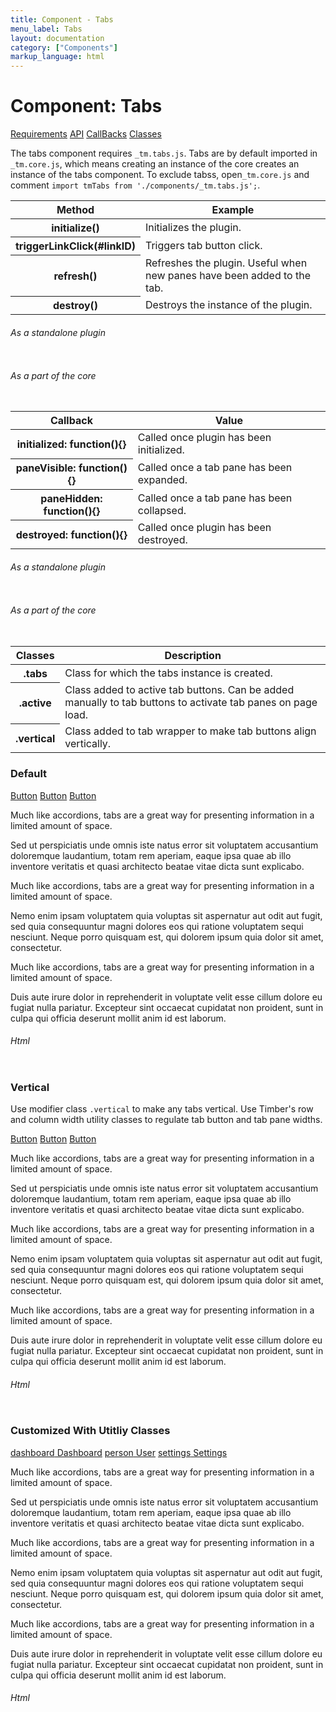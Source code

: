 ```yaml
---
title: Component - Tabs
menu_label: Tabs
layout: documentation
category: ["Components"]
markup_language: html
---
```


<div class="section-block">
  <div class="row pt-40 pt-md-40">
    <!-- Content Inner -->
    <div class="col w-9/12 w-md-full order-2 content-inner">
      <h1 class="font-light">Component: Tabs</h1>
      <div class="tabs rounded">
        <div class="tab-nav button-nav left">
          <a href="#tabs-1-pane-1" class="button border-b border-2 active bg-transparent bg-hover-transparent border-grey-lightest border-hover-grey-lightest color-grey-dark color-hover-grey-darkest border-active-primary color-active-primary">Requirements</a>
          <a href="#tabs-1-pane-2" class="button border-b border-2 bg-transparent bg-hover-transparent border-grey-lightest border-hover-grey-lightest color-grey-dark color-hover-grey-darkest border-active-primary color-active-primary">API</a>
          <a href="#tabs-1-pane-3" class="button border-b border-2 bg-transparent bg-hover-transparent border-grey-lightest border-hover-grey-lightest color-grey-dark color-hover-grey-darkest border-active-primary color-active-primary">CallBacks</a>
          <a href="#tabs-1-pane-4" class="button border-b border-2 bg-transparent bg-hover-transparent border-grey-lightest border-hover-grey-lightest color-grey-dark color-hover-grey-darkest border-active-primary color-active-primary">Classes</a>
        </div>
        <div class="tab-panes px-0 rounded rounded-sm-b border-transparent">
          <div id="tabs-1-pane-1" class="active animate-in">
            <div class="tab-content">
              <p class="mb-0">The tabs component requires <code class="color-indigo font-bold">_tm.tabs.js</code>. Tabs are by default imported in <code class="color-indigo font-bold">_tm.core.js</code>, which means creating an instance of the core creates an instance of the tabs component. To exclude tabss, open<code class="color-indigo font-bold">_tm.core.js</code> and comment <code class="color-indigo font-bold">import tmTabs from './components/_tm.tabs.js';</code>.</p>
            </div>
          </div>
          <div id="tabs-1-pane-2">
            <div class="tab-content">
              <!-- Classes -->
              <div class="table-scrollable">
                <table class="table size-md mb-0 rounded bg-white">
                  <thead>
                    <tr>
                      <th> Method </th>
                      <th> Example </th>
                    </tr>
                  </thead>
                  <tbody class="font-mono">
                    <tr>
                      <th class="color-indigo">initialize()</th>
                      <td> Initializes the plugin. </td>
                    </tr>
                    <tr>
                      <th class="color-indigo">triggerLinkClick(#linkID)</th>
                      <td> Triggers tab button click. </td>
                    </tr>
                    <tr>
                      <th class="color-indigo">refresh()</th>
                      <td> Refreshes the plugin. Useful when new panes have been added to the tab. </td>
                    </tr>
                    <tr>
                      <th class="color-indigo">destroy()</th>
                      <td> Destroys the instance of the plugin. </td>
                    </tr>
                  </tbody>
                </table>
              </div>
              <!-- Classes End -->
              <!-- code -->
              <h6 class="uppercase">As a standalone plugin</h6>
              <div class="rounded p-20 overflow-y-scroll mb-0 bg-gradient-grey-ultralight border-l border-4 border-solid border-indigo">
                <pre class="m-0 language-js"><code class="inline-block scrolling-touch"><!--let tabs = new tmTabs('.tabs');
tabs.method();
--></code></pre>
              </div>
              <!-- code -->
              <!-- code -->
              <h6 class="uppercase">As a part of the core</h6>
              <div class="rounded p-20 overflow-y-scroll mb-0 bg-gradient-grey-ultralight border-l border-4 border-solid border-indigo">
                <pre class="m-0 language-js"><code class="inline-block scrolling-touch"><!--timber.tabs.method();
--></code></pre>
              </div>
              <!-- code -->
            </div>
          </div>
          <div id="tabs-1-pane-3">
            <div class="tab-content">
              <!-- Classes -->
              <div class="table-scrollable">
                <table class="table size-md mb-0 rounded bg-white">
                  <thead>
                    <tr>
                      <th> Callback </th>
                      <th> Value </th>
                    </tr>
                  </thead>
                  <tbody class="font-mono">
                    <tr>
                      <th class="color-indigo">initialized: function(){}</th>
                      <td> Called once plugin has been initialized. </td>
                    </tr>
                    <tr>
                      <th class="color-indigo">paneVisible: function(){}</th>
                      <td> Called once a tab pane has been expanded. </td>
                    </tr>
                    <tr>
                      <th class="color-indigo">paneHidden: function(){}</th>
                      <td> Called once a tab pane has been collapsed. </td>
                    </tr>
                    <tr>
                      <th class="color-indigo">destroyed: function(){}</th>
                      <td> Called once plugin has been destroyed. </td>
                    </tr>
                  </tbody>
                </table>
              </div>
              <!-- Classes End -->
              <!-- code -->
              <h6 class="uppercase">As a standalone plugin</h6>
              <div class="rounded p-20 overflow-y-scroll mb-0 bg-gradient-grey-ultralight border-l border-4 border-solid border-indigo">
                <pre class="m-0 language-js"><code class="inline-block scrolling-touch"><!--let tabs = new tmTabs('.tabs',{
    callback:function(){}
});
--></code></pre>
              </div>
              <!-- code -->
              <!-- code -->
              <h6 class="uppercase">As a part of the core</h6>
              <div class="rounded p-20 overflow-y-scroll mb-0 bg-gradient-grey-ultralight border-l border-4 border-solid border-indigo">
                <pre class="m-0 language-js"><code class="inline-block scrolling-touch"><!--timber.module.tabs.settings.callback = function(){};
--></code></pre>
              </div>
              <!-- code -->
            </div>
          </div>
          <div id="tabs-1-pane-4">
            <div class="tab-content">
              <!-- Classes -->
              <div class="table-scrollable">
                <table class="table size-md mb-0 rounded bg-white">
                  <thead>
                    <tr>
                      <th> Classes </th>
                      <th> Description </th>
                    </tr>
                  </thead>
                  <tbody class="font-mono">
                    <tr>
                      <th class="color-indigo">.tabs</th>
                      <td> Class for which the tabs instance is created. </td>
                    </tr>
                    <tr>
                      <th class="color-indigo">.active</th>
                      <td> Class added to active tab buttons. Can be added manually to tab buttons to activate tab panes on page load. </td>
                    </tr>
                    <tr>
                      <th class="color-indigo">.vertical</th>
                      <td> Class added to tab wrapper to make tab buttons align vertically. </td>
                    </tr>
                  </tbody>
                </table>
              </div>
              <!-- Classes End -->
            </div>
          </div>
        </div>
      </div>
      <!-- Demo Block -->
      <div class="demo-block mt-80">
        <h3 class="font-light">Default</h3>
        <div class="p-30 rounded bg-grey-ultralight">
          <div class="tabs rounded">
            <div class="tab-nav button-nav center">
              <a href="#tabs-1-pane-1" class="button size-md rounded-tl rounded-sm-t bg-grey-lightest bg-hover-grey-lightest color-grey-dark color-hover-grey-darkest active bg-active-primary color-active-white">Button</a>
              <a href="#tabs-1-pane-2" class="button size-md bg-grey-lightest bg-hover-grey-lightest color-grey-dark color-hover-grey-darkest bg-active-primary color-active-white">Button</a>
              <a href="#tabs-1-pane-3" class="button tab-link size-md rounded-tr rounded-sm-none bg-grey-lightest bg-hover-grey-lightest color-grey-dark color-hover-grey-darkest bg-active-primary color-active-white">Button</a>
            </div>
            <div class="tab-panes rounded rounded-sm-b bg-white">
              <div id="tabs-1-pane-1" class="active animate-in">
                <div class="tab-content">
                  <p class="lead">Much like accordions, tabs are a great way for presenting information in a limited amount of space.</p>
                  <p>Sed ut perspiciatis unde omnis iste natus error sit voluptatem accusantium doloremque laudantium, totam rem aperiam, eaque ipsa quae ab illo inventore veritatis et quasi architecto beatae vitae dicta sunt explicabo.</p>
                </div>
              </div>
              <div id="tabs-1-pane-2">
                <div class="tab-content">
                  <p class="lead">Much like accordions, tabs are a great way for presenting information in a limited amount of space.</p>
                  <p>Nemo enim ipsam voluptatem quia voluptas sit aspernatur aut odit aut fugit, sed quia consequuntur magni dolores eos qui ratione voluptatem sequi nesciunt. Neque porro quisquam est, qui dolorem ipsum quia dolor sit amet, consectetur.</p>
                </div>
              </div>
              <div id="tabs-1-pane-3">
                <div class="tab-content">
                  <p class="lead">Much like accordions, tabs are a great way for presenting information in a limited amount of space.</p>
                  <p>Duis aute irure dolor in reprehenderit in voluptate velit esse cillum dolore eu fugiat nulla pariatur. Excepteur sint occaecat cupidatat non proident, sunt in culpa qui officia deserunt mollit anim id est laborum.</p>
                </div>
              </div>
            </div>
          </div>
        </div>
      </div>
      <!-- Demo Block End -->
      <!-- code -->
      <h6 class="uppercase">Html</h6>
      <div class="rounded p-20 overflow-y-scroll mb-0 bg-gradient-grey-ultralight border-l border-4 border-solid border-indigo">
        <pre class="m-0 language-html"><code class="inline-block scrolling-touch"><!--<div class="p-30 rounded bg-grey-ultralight">
<div class="tabs rounded">
	<div class="tab-nav button-nav center">
		<a href="#tabs-1-pane-1" class="button size-md rounded-tl rounded-sm-t bg-grey-lightest bg-hover-grey-lightest color-grey-dark color-hover-grey-darkest active bg-active-primary color-active-white">Button</a>
		<a href="#tabs-1-pane-2" class="button size-md bg-grey-lightest bg-hover-grey-lightest color-grey-dark color-hover-grey-darkest bg-active-primary color-active-white">Button</a>
		<a href="#tabs-1-pane-3" class="button tab-link size-md rounded-tr rounded-sm-none bg-grey-lightest bg-hover-grey-lightest color-grey-dark color-hover-grey-darkest bg-active-primary color-active-white">Button</a>
	</div>
	<div class="tab-panes rounded rounded-sm-b bg-white">
		<div id="tabs-1-pane-1" class="active animate-in">
			<div class="tab-content">
				<p>Content pane 1</p>
			</div>
		</div>
		<div id="tabs-1-pane-2">
			<div class="tab-content">
				<p>Content pane 2</p>
			</div>
		</div>
		<div id="tabs-1-pane-3">
			<div class="tab-content">
				<p>Content pane 3</p>
			</div>
		</div>
	</div>
</div>
</div>
--></code></pre>
      </div>
      <!-- code -->
      <!-- Demo Block -->
      <div class="demo-block mt-80">
        <h3 class="font-light">Vertical</h3>
        <p>Use modifier class <code class="color-indigo font-bold">.vertical</code> to make any tabs vertical. Use Timber's row and column width utility classes to regulate tab button and tab pane widths.</p>
        <div class="p-30 rounded bg-grey-ultralight">
          <div class="tabs vertical row rounded">
            <div class="tab-nav button-nav col w-3/12 w-lg-full center">
              <a href="#tabs-2-pane-1" class="button size-md rounded-tl rounded-sm-t bg-grey-ultralight bg-hover-grey-ultralight color-grey-dark color-hover-grey-darkest active bg-active-indigo color-active-white">Button</a>
              <a href="#tabs-2-pane-2" class="button size-md bg-grey-lightest bg-hover-grey-lightest color-grey-dark color-hover-grey-darkest bg-active-purple color-active-white">Button</a>
              <a href="#tabs-2-pane-3" class="button size-md rounded-bl rounded-sm-none bg-grey-ultralight bg-hover-grey-ultralight color-grey-dark color-hover-grey-darkest bg-active-pink color-active-white">Button</a>
            </div>
            <div class="tab-panes col w-9/12 w-lg-full rounded-tr rounded-br rounded-bl rounded-lg-b bg-white">
              <div id="tabs-2-pane-1" class="active animate-in">
                <div class="tab-content">
                  <p class="lead">Much like accordions, tabs are a great way for presenting information in a limited amount of space.</p>
                  <p>Sed ut perspiciatis unde omnis iste natus error sit voluptatem accusantium doloremque laudantium, totam rem aperiam, eaque ipsa quae ab illo inventore veritatis et quasi architecto beatae vitae dicta sunt explicabo.</p>
                </div>
              </div>
              <div id="tabs-2-pane-2">
                <div class="tab-content">
                  <p class="lead">Much like accordions, tabs are a great way for presenting information in a limited amount of space.</p>
                  <p>Nemo enim ipsam voluptatem quia voluptas sit aspernatur aut odit aut fugit, sed quia consequuntur magni dolores eos qui ratione voluptatem sequi nesciunt. Neque porro quisquam est, qui dolorem ipsum quia dolor sit amet, consectetur.</p>
                </div>
              </div>
              <div id="tabs-2-pane-3">
                <div class="tab-content">
                  <p class="lead">Much like accordions, tabs are a great way for presenting information in a limited amount of space.</p>
                  <p>Duis aute irure dolor in reprehenderit in voluptate velit esse cillum dolore eu fugiat nulla pariatur. Excepteur sint occaecat cupidatat non proident, sunt in culpa qui officia deserunt mollit anim id est laborum.</p>
                </div>
              </div>
            </div>
          </div>
        </div>
      </div>
      <!-- Demo Block End -->
      <!-- code -->
      <h6 class="uppercase">Html</h6>
      <div class="rounded p-20 overflow-y-scroll mb-0 bg-gradient-grey-ultralight border-l border-4 border-solid border-indigo">
        <pre class="m-0 language-html"><code class="inline-block scrolling-touch"><!--<div class="p-30 rounded bg-grey-ultralight">
	<div class="tabs vertical row rounded">
		<div class="tab-nav button-nav col w-3/12 w-lg-full center">
			<a href="#tabs-2-pane-1" class="button size-md rounded-tl rounded-sm-t bg-grey-ultralight bg-hover-grey-ultralight color-grey-dark color-hover-grey-darkest active bg-active-indigo color-active-white">Button</a>
			<a href="#tabs-2-pane-2" class="button size-md bg-grey-lightest bg-hover-grey-lightest color-grey-dark color-hover-grey-darkest bg-active-purple color-active-white">Button</a>
			<a href="#tabs-2-pane-3" class="button size-md rounded-bl rounded-sm-none bg-grey-ultralight bg-hover-grey-ultralight color-grey-dark color-hover-grey-darkest bg-active-pink color-active-white">Button</a>
		</div>
		<div class="tab-panes col w-9/12 w-lg-full rounded-tr rounded-br rounded-bl rounded-lg-b bg-white">
			<div id="tabs-2-pane-1" class="active animate-in">
				<div class="tab-content">
					<p>Content pane 1</p>
				</div>
			</div>
			<div id="tabs-2-pane-2">
				<div class="tab-content">
					<p>Content pane 2</p>
				</div>
			</div>
			<div id="tabs-2-pane-3">
				<div class="tab-content">
					<p>Content pane 3</p>
				</div>
			</div>
		</div>
	</div>
</div>
--></code></pre>
      </div>
      <!-- code -->
      <!-- Demo Block -->
      <div class="demo-block mt-80">
        <h3 class="font-light">Customized With Utitliy Classes</h3>
        <div class="p-30 rounded border-1 border-grey-ultralight">
          <div class="tabs rounded">
            <div class="tab-nav button-nav">
              <a href="#tabs-4-pane-1" class="button pl-0 pr-40 text-normal bg-transparent bg-hover-transparent border-2 border-b border-lg border-grey-lightest border-hover-grey-lightest color-grey-dark color-hover-grey-darkest active border-active-teal color-active-teal"><span class="icon-material left">dashboard</span> Dashboard</a>
              <a href="#tabs-4-pane-2" class="button pl-0 pr-40 text-normal bg-transparent bg-hover-transparent border-2 border-b border-lg border-grey-lightest border-hover-grey-lightest color-grey-dark color-hover-grey-darkest border-active-teal color-active-teal"><span class="icon-material left">person</span> User</a>
              <a href="#tabs-4-pane-3" class="button pl-0 pr-40 text-normal bg-transparent bg-hover-transparent border-2 border-b border-lg border-grey-lightest border-hover-grey-lightest color-grey-dark color-hover-grey-darkest border-active-teal color-active-teal"><span class="icon-material left">settings</span> Settings</a>
            </div>
            <div class="tab-panes border-none pl-0 pr-0">
              <div id="tabs-4-pane-1" class="active animate-in">
                <div class="tab-content">
                  <p class="lead">Much like accordions, tabs are a great way for presenting information in a limited amount of space.</p>
                  <p>Sed ut perspiciatis unde omnis iste natus error sit voluptatem accusantium doloremque laudantium, totam rem aperiam, eaque ipsa quae ab illo inventore veritatis et quasi architecto beatae vitae dicta sunt explicabo.</p>
                </div>
              </div>
              <div id="tabs-4-pane-2">
                <div class="tab-content">
                  <p class="lead">Much like accordions, tabs are a great way for presenting information in a limited amount of space.</p>
                  <p>Nemo enim ipsam voluptatem quia voluptas sit aspernatur aut odit aut fugit, sed quia consequuntur magni dolores eos qui ratione voluptatem sequi nesciunt. Neque porro quisquam est, qui dolorem ipsum quia dolor sit amet, consectetur.</p>
                </div>
              </div>
              <div id="tabs-4-pane-3">
                <div class="tab-content">
                  <p class="lead">Much like accordions, tabs are a great way for presenting information in a limited amount of space.</p>
                  <p>Duis aute irure dolor in reprehenderit in voluptate velit esse cillum dolore eu fugiat nulla pariatur. Excepteur sint occaecat cupidatat non proident, sunt in culpa qui officia deserunt mollit anim id est laborum.</p>
                </div>
              </div>
            </div>
          </div>
        </div>
      </div>
      <!-- Demo Block End -->
      <!-- code -->
      <h6 class="uppercase">Html</h6>
      <div class="rounded p-20 overflow-y-scroll mb-0 bg-gradient-grey-ultralight border-l border-4 border-solid border-indigo">
        <pre class="m-0 language-html"><code class="inline-block scrolling-touch"><!--<div class="tabs rounded">
	<div class="tab-nav button-nav">
		<a href="#tabs-4-pane-1" class="button pl-0 pr-40 text-normal bg-transparent bg-hover-transparent border-2 border-b border-lg border-grey-lightest border-hover-grey-lightest color-grey-dark color-hover-grey-darkest active border-active-teal color-active-teal"><span class="icon-material left">dashboard</span> Dashboard</a>
		<a href="#tabs-4-pane-2" class="button pl-0 pr-40 text-normal bg-transparent bg-hover-transparent border-2 border-b border-lg border-grey-lightest border-hover-grey-lightest color-grey-dark color-hover-grey-darkest border-active-teal color-active-teal"><span class="icon-material left">person</span> User</a>
		<a href="#tabs-4-pane-3" class="button pl-0 pr-40 text-normal bg-transparent bg-hover-transparent border-2 border-b border-lg border-grey-lightest border-hover-grey-lightest color-grey-dark color-hover-grey-darkest border-active-teal color-active-teal"><span class="icon-material left">settings</span> Settings</a>
	</div>
	<div class="tab-panes border-none pl-0 pr-0">
		<div id="tabs-4-pane-1" class="active animate-in">
			<div class="tab-content">
				<p>Content pane 1</p>
			</div>
		</div>
		<div id="tabs-4-pane-2">
			<div class="tab-content">
				<p>Content pane 2</p>
			</div>
		</div>
		<div id="tabs-4-pane-3">
			<div class="tab-content">
				<p>Content pane 3</p>
			</div>
		</div>
	</div>
</div>
--></code></pre>
      </div>
      <!-- code -->
    </div>
    <!-- Content Inner End -->
  </div>
</div>
